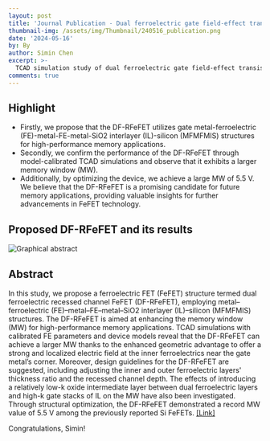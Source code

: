 ```yaml
---
layout: post
title: 'Journal Publication - Dual ferroelectric gate field-effect transistors for non-volatile memory applications'
thumbnail-img: /assets/img/Thumbnail/240516_publication.png
date: '2024-05-16'
by: By
author: Simin Chen
excerpt: >-
  TCAD simulation study of dual ferroelectric gate field-effect transistors with a recessed channel geometry for non-volatile memory applications
comments: true
---
```

## Highlight

- Firstly, we propose that the DF-RFeFET utilizes gate metal-ferroelectric (FE)-metal-FE-metal-SiO2 interlayer (IL)-silicon (MFMFMIS) structures for high-performance memory applications.
- Secondly, we confirm the performance of the DF-RFeFET through model-calibrated TCAD simulations and observe that it exhibits a larger memory window (MW).
- Additionally, by optimizing the device, we achieve a large MW of 5.5 V. We believe that the DF-RFeFET is a promising candidate for future memory applications, providing valuable insights for further advancements in FeFET technology.

## Proposed DF-RFeFET and its results
![Graphical abstract](https://github.com/user-attachments/assets/1003ecc7-b872-470b-829a-8e1938aeef83)


## Abstract
In this study, we propose a ferroelectric FET (FeFET) structure termed dual ferroelectric recessed channel FeFET (DF-RFeFET), employing metal–ferroelectric (FE)–metal–FE–metal–SiO2 interlayer (IL)–silicon (MFMFMIS) structures. The DF-RFeFET is aimed at enhancing the memory window (MW) for high-performance memory applications. TCAD simulations with calibrated FE parameters and device models reveal that the DF-RFeFET can achieve a larger MW thanks to the enhanced geometric advantage to offer a strong and localized electric field at the inner ferroelectrics near the gate metal’s corner. Moreover, design guidelines for the DF-RFeFET are suggested, including adjusting the inner and outer ferroelectric layers' thickness ratio and the recessed channel depth. The effects of introducing a relatively low-k oxide intermediate layer between dual ferroelectric layers and high-k gate stacks of IL on the MW have also been investigated. Through structural optimization, the DF-RFeFET demonstrated a record MW value of 5.5 V among the previously reported Si FeFETs.
[[Link]](https://link.springer.com/article/10.1007/s40042-024-01079-7)


Congratulations, Simin!
